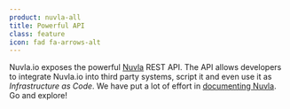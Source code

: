 ```yaml
---
product: nuvla-all
title: Powerful API
class: feature
icon: fad fa-arrows-alt
---
```


Nuvla.io exposes the powerful [Nuvla](/products-and-services/nuvla/overview) REST API.  The API allows developers to integrate Nuvla.io into third party systems, script it and even use it as *Infrastructure as Code*.  We have put a lot of effort in [documenting Nuvla](https://docs.nuvla.io). Go and explore!
